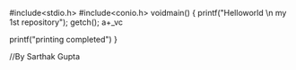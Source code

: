 #include<stdio.h>
#include<conio.h>
voidmain()
{
  printf("Helloworld  \n my 1st repository");
  getch();
 a+_vc
 
 printf("printing completed")
}

//By Sarthak Gupta

